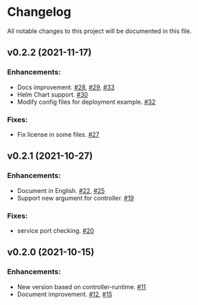 # Changelog

All notable changes to this project will be documented in this file.

## v0.2.2 (2021-11-17)

### Enhancements:

- Docs improvement. [#28](https://github.com/bfenetworks/ingress-bfe/pull/28), [#29](https://github.com/bfenetworks/ingress-bfe/pull/29), [#33](https://github.com/bfenetworks/ingress-bfe/pull/33)
- Helm Chart support. [#30](https://github.com/bfenetworks/ingress-bfe/pull/30)
- Modify config files for deployment example. [#32](https://github.com/bfenetworks/ingress-bfe/pull/32)

### Fixes:

- Fix license in some files. [#27](https://github.com/bfenetworks/ingress-bfe/pull/27)

## v0.2.1 (2021-10-27)

### Enhancements:

- Document in English. [#22](https://github.com/bfenetworks/ingress-bfe/pull/22), [#25 ](https://github.com/bfenetworks/ingress-bfe/pull/25)
- Support new argument for controller. [#19](https://github.com/bfenetworks/ingress-bfe/pull/19)

### Fixes:

- service port checking. [#20](https://github.com/bfenetworks/ingress-bfe/pull/20)

## v0.2.0 (2021-10-15)

### Enhancements:

- New version based on controller-runtime. [#11](https://github.com/bfenetworks/ingress-bfe/pull/11)
- Document improvement. [#12](https://github.com/bfenetworks/ingress-bfe/pull/12), [#15](https://github.com/bfenetworks/ingress-bfe/pull/15)

